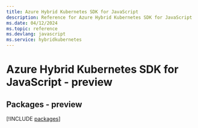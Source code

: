 ```yaml
---
title: Azure Hybrid Kubernetes SDK for JavaScript
description: Reference for Azure Hybrid Kubernetes SDK for JavaScript
ms.date: 04/12/2024
ms.topic: reference
ms.devlang: javascript
ms.service: hybridkubernetes
---
```

# Azure Hybrid Kubernetes SDK for JavaScript - preview
## Packages - preview
[!INCLUDE [packages](hybrid-kubernetes-index.md)]
